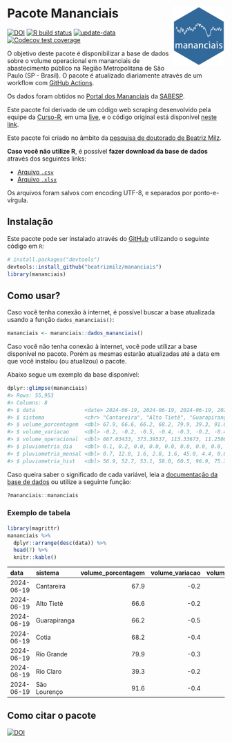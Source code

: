 
<!-- README.md is generated from README.Rmd. Please edit that file -->

# Pacote Mananciais <img src="man/figures/hexlogo.png" align="right" width = "120px"/>

<!-- badges: start -->

[![DOI](https://zenodo.org/badge/DOI/10.5281/zenodo.4733056.svg)](https://doi.org/10.5281/zenodo.4733056)
[![R build
status](https://github.com/beatrizmilz/mananciais/workflows/R-CMD-check/badge.svg)](https://github.com/beatrizmilz/mananciais/actions)
[![update-data](https://github.com/beatrizmilz/mananciais/actions/workflows/2-update_data.yaml/badge.svg)](https://github.com/beatrizmilz/mananciais/actions/workflows/2-update_data.yaml)
[![Codecov test
coverage](https://codecov.io/gh/beatrizmilz/mananciais/branch/master/graph/badge.svg)](https://codecov.io/gh/beatrizmilz/mananciais?branch=master)
<!-- badges: end -->

O objetivo deste pacote é disponibilizar a base de dados sobre o volume
operacional em mananciais de abastecimento público na Região
Metropolitana de São Paulo (SP - Brasil). O pacote é atualizado
diariamente através de um workflow com [GitHub
Actions](https://github.com/beatrizmilz/mananciais/actions).

Os dados foram obtidos no [Portal dos
Mananciais](http://mananciais.sabesp.com.br/Situacao) da
[SABESP](http://site.sabesp.com.br/site/Default.aspx).

Este pacote foi derivado de um código web scraping desenvolvido pela
equipe da [Curso-R](https://www.curso-r.com/), em uma
[live](https://youtu.be/jvZIxrMmOcQ), e o código original está
disponível [neste
link](https://github.com/curso-r/lives/blob/master/drafts/20200730_scraper_sabesp.R).

Este pacote foi criado no âmbito da [pesquisa de doutorado de Beatriz
Milz](https://beatrizmilz.github.io/tese/).

**Caso você não utilize R**, é possível **fazer download da base de
dados** através dos seguintes links:

- [Arquivo
  `.csv`](https://github.com/beatrizmilz/mananciais/raw/master/inst/extdata/mananciais.csv)
- [Arquivo
  `.xlsx`](https://github.com/beatrizmilz/mananciais/blob/master/inst/extdata/mananciais.xlsx?raw=true)

Os arquivos foram salvos com encoding UTF-8, e separados por
ponto-e-vírgula.

## Instalação

Este pacote pode ser instalado através do [GitHub](https://github.com/)
utilizando o seguinte código em `R`:

``` r
# install.packages("devtools")
devtools::install_github("beatrizmilz/mananciais")
library(mananciais)
```

## Como usar?

Caso você tenha conexão à internet, é possível buscar a base atualizada
usando a função `dados_mananciais()`:

``` r
mananciais <- mananciais::dados_mananciais() 
```

Caso você não tenha conexão à internet, você pode utilizar a base
disponível no pacote. Porém as mesmas estarão atualizadas até a data em
que você instalou (ou atualizou) o pacote.

Abaixo segue um exemplo da base disponível:

``` r
dplyr::glimpse(mananciais)
#> Rows: 55,953
#> Columns: 8
#> $ data                <date> 2024-06-19, 2024-06-19, 2024-06-19, 2024-06-19, 2…
#> $ sistema             <chr> "Cantareira", "Alto Tietê", "Guarapiranga", "Cotia…
#> $ volume_porcentagem  <dbl> 67.9, 66.6, 66.2, 68.2, 79.9, 39.3, 91.6, 68.1, 66…
#> $ volume_variacao     <dbl> -0.2, -0.2, -0.5, -0.4, -0.3, -0.2, -0.4, -0.2, -0…
#> $ volume_operacional  <dbl> 667.03433, 373.39537, 113.33673, 11.25086, 89.6298…
#> $ pluviometria_dia    <dbl> 0.1, 0.2, 0.0, 0.0, 0.0, 0.0, 0.0, 0.0, 0.2, 0.0, …
#> $ pluviometria_mensal <dbl> 0.7, 12.8, 1.6, 2.8, 1.6, 45.0, 4.4, 0.6, 12.7, 1.…
#> $ pluviometria_hist   <dbl> 56.9, 52.7, 53.1, 58.0, 60.5, 96.9, 75.3, 56.9, 52…
```

Caso queira saber o significado de cada variável, leia a [documentação
da base de
dados](https://beatrizmilz.github.io/mananciais/reference/mananciais.html)
ou utilize a seguinte função:

``` r
?mananciais::mananciais
```

### Exemplo de tabela

``` r
library(magrittr)
mananciais %>% 
  dplyr::arrange(desc(data)) %>% 
  head(7) %>%
  knitr::kable()
```

| data       | sistema      | volume_porcentagem | volume_variacao | volume_operacional | pluviometria_dia | pluviometria_mensal | pluviometria_hist |
|:-----------|:-------------|-------------------:|----------------:|-------------------:|-----------------:|--------------------:|------------------:|
| 2024-06-19 | Cantareira   |               67.9 |            -0.2 |          667.03433 |              0.1 |                 0.7 |              56.9 |
| 2024-06-19 | Alto Tietê   |               66.6 |            -0.2 |          373.39537 |              0.2 |                12.8 |              52.7 |
| 2024-06-19 | Guarapiranga |               66.2 |            -0.5 |          113.33673 |              0.0 |                 1.6 |              53.1 |
| 2024-06-19 | Cotia        |               68.2 |            -0.4 |           11.25086 |              0.0 |                 2.8 |              58.0 |
| 2024-06-19 | Rio Grande   |               79.9 |            -0.3 |           89.62989 |              0.0 |                 1.6 |              60.5 |
| 2024-06-19 | Rio Claro    |               39.3 |            -0.2 |            5.37494 |              0.0 |                45.0 |              96.9 |
| 2024-06-19 | São Lourenço |               91.6 |            -0.4 |           81.38602 |              0.0 |                 4.4 |              75.3 |

## Como citar o pacote

[![DOI](https://zenodo.org/badge/DOI/10.5281/zenodo.4733056.svg)](https://doi.org/10.5281/zenodo.4733056)
